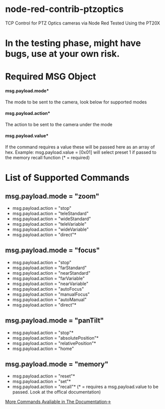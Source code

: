 # node-red-contrib-ptzoptics
TCP Control for PTZ Optics cameras via Node Red
Tested Using the PT20X

# In the testing phase, might have bugs, use at your own risk.

# Required MSG Object
#### msg.payload.mode*
The mode to be sent to the camera, look below for supported modes
#### msg.payload.action*
The action to be sent to the camera under the mode
#### msg.payload.value*
If the command requires a value these will be passed here as an array of hex. Example: msg.payload.value = [0x01] will select preset 1 if passed to the memory recall function
(* = required)
# List of Supported Commands
## msg.payload.mode = "zoom"
* msg.payload.action = "stop"
* msg.payload.action = "teleStandard"
* msg.payload.action = "wideStandard"
* msg.payload.action = "teleVariable"
* msg.payload.action = "wideVariable"
* msg.payload.action = "direct"*
## msg.payload.mode = "focus"
* msg.payload.action = "stop"
* msg.payload.action = "farStandard"
* msg.payload.action = "nearStandard"
* msg.payload.action = "farVariable"
* msg.payload.action = "nearVariable"
* msg.payload.action = "autoFocus"
* msg.payload.action = "manualFocus"
* msg.payload.action = "autoManual"
* msg.payload.action = "direct"*
## msg.payload.mode = "panTilt"
* msg.payload.action = "stop"*
* msg.payload.action = "absolutePosition"*
* msg.payload.action = "relativePosition"*
* msg.payload.action = "home"
## msg.payload.mode = "memory"
* msg.payload.action = "reset"*
* msg.payload.action = "set"*
* msg.payload.action = "recall"*
(* = requires a msg.payload.value to be passed. Look at the offical documentation)

[More Commands Avaliable in The Documentation->](https://ptzoptics.com/wp-content/uploads/2014/09/PTZOptics_TCP_UDP_CGI_Control-1.pdf" "Documentation")

